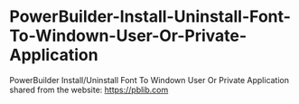 # PowerBuilder-Install-Uninstall-Font-To-Windown-User-Or-Private-Application
PowerBuilder Install/Uninstall Font To Windown User Or Private Application
shared from the website: https://pblib.com
